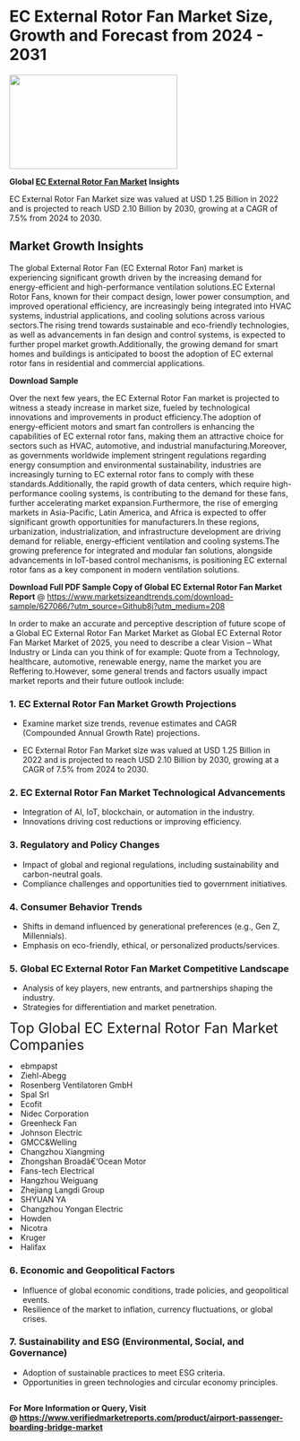 <H1>EC External Rotor Fan Market Size, Growth and Forecast from 2024 - 2031</H1><img class="aligncenter size-medium wp-image-584254" src="https://thirdeyenews.in/wp-content/uploads/2024/09/Global-Market-Research-300x168.jpeg" alt="" width="300" height="168" /><p><strong>Global&nbsp;<a href="https://www.marketsizeandtrends.com/download-sample/627066/?utm_source=Github8j?utm_medium=208">EC External Rotor Fan Market</a> Insights</strong></p><p>EC External Rotor Fan Market size was valued at USD 1.25 Billion in 2022 and is projected to reach USD 2.10 Billion by 2030, growing at a CAGR of 7.5% from 2024 to 2030.</p><p><h2>Market Growth Insights</h2> <p>The global External Rotor Fan (EC External Rotor Fan) market is experiencing significant growth driven by the increasing demand for energy-efficient and high-performance ventilation solutions.EC External Rotor Fans, known for their compact design, lower power consumption, and improved operational efficiency, are increasingly being integrated into HVAC systems, industrial applications, and cooling solutions across various sectors.The rising trend towards sustainable and eco-friendly technologies, as well as advancements in fan design and control systems, is expected to further propel market growth.Additionally, the growing demand for smart homes and buildings is anticipated to boost the adoption of EC external rotor fans in residential and commercial applications.</p> <p><strong>Download Sample</strong></p> <p>Over the next few years, the EC External Rotor Fan market is projected to witness a steady increase in market size, fueled by technological innovations and improvements in product efficiency.The adoption of energy-efficient motors and smart fan controllers is enhancing the capabilities of EC external rotor fans, making them an attractive choice for sectors such as HVAC, automotive, and industrial manufacturing.Moreover, as governments worldwide implement stringent regulations regarding energy consumption and environmental sustainability, industries are increasingly turning to EC external rotor fans to comply with these standards.Additionally, the rapid growth of data centers, which require high-performance cooling systems, is contributing to the demand for these fans, further accelerating market expansion.Furthermore, the rise of emerging markets in Asia-Pacific, Latin America, and Africa is expected to offer significant growth opportunities for manufacturers.In these regions, urbanization, industrialization, and infrastructure development are driving demand for reliable, energy-efficient ventilation and cooling systems.The growing preference for integrated and modular fan solutions, alongside advancements in IoT-based control mechanisms, is positioning EC external rotor fans as a key component in modern ventilation solutions.</p> <p><span class=""><strong>Download Full PDF Sample Copy of Global EC External Rotor Fan Market Report</strong> @ <a href="https://www.marketsizeandtrends.com/download-sample/627066/?utm_source=Github8j?utm_medium=208" target="_blank">https://www.marketsizeandtrends.com/download-sample/627066/?utm_source=Github8j?utm_medium=208</a></span></p><p>In order to make an accurate and perceptive description of future scope of a Global&nbsp;EC External Rotor Fan Market Market as Global&nbsp;EC External Rotor Fan Market Market of 2025, you need to describe a clear Vision &ndash; What Industry or Linda can you think of for example: Quote from a Technology, healthcare, automotive, renewable energy, name the market you are Reffering to.However, some general trends and factors usually impact market reports and their future outlook include:</p><h3>1.&nbsp;<strong>EC External Rotor Fan Market Growth Projections</strong></h3><ul><li>Examine market size trends, revenue estimates and CAGR (Compounded Annual Growth Rate) projections.</li><li><p>EC External Rotor Fan Market size was valued at USD 1.25 Billion in 2022 and is projected to reach USD 2.10 Billion by 2030, growing at a CAGR of 7.5% from 2024 to 2030.</p></li></ul><h3>2.&nbsp;<strong>EC External Rotor Fan Market Technological Advancements</strong></h3><ul><li>Integration of AI, IoT, blockchain, or automation in the industry.</li><li>Innovations driving cost reductions or improving efficiency.</li></ul><h3>3.&nbsp;<strong>Regulatory and Policy Changes</strong></h3><ul><li>Impact of global and regional regulations, including sustainability and carbon-neutral goals.</li><li>Compliance challenges and opportunities tied to government initiatives.</li></ul><h3>4.&nbsp;<strong>Consumer Behavior Trends</strong></h3><ul><li>Shifts in demand influenced by generational preferences (e.g., Gen Z, Millennials).</li><li>Emphasis on eco-friendly, ethical, or personalized products/services.</li></ul><h3>5.&nbsp;<strong>Global EC External Rotor Fan Market Competitive Landscape</strong></h3><ul><li>Analysis of key players, new entrants, and partnerships shaping the industry.</li><li>Strategies for differentiation and market penetration.</li></ul><p data-pm-slice="1 1 []"><span style="color: inherit; font-family: inherit; font-size: 25px;">Top Global EC External Rotor Fan Market Companies</span></p><div class="" data-test-id=""><p><li>ebmpapst</li><li> Ziehl-Abegg</li><li> Rosenberg Ventilatoren GmbH</li><li> Spal Srl</li><li> Ecofit</li><li> Nidec Corporation</li><li> Greenheck Fan</li><li> Johnson Electric</li><li> GMCC&Welling</li><li> Changzhou Xiangming</li><li> Zhongshan Broadâ€‘Ocean Motor</li><li> Fans-tech Electrical</li><li> Hangzhou Weiguang</li><li> Zhejiang Langdi Group</li><li> SHYUAN YA</li><li> Changzhou Yongan Electric</li><li> Howden</li><li> Nicotra</li><li> Kruger</li><li> Halifax</li></p></div><h3>6.&nbsp;<strong>Economic and Geopolitical Factors</strong></h3><ul><li>Influence of global economic conditions, trade policies, and geopolitical events.</li><li>Resilience of the market to inflation, currency fluctuations, or global crises.</li></ul><h3>7.&nbsp;<strong>Sustainability and ESG (Environmental, Social, and Governance)</strong></h3><ul><li>Adoption of sustainable practices to meet ESG criteria.</li><li>Opportunities in green technologies and circular economy principles.</li></ul><h2><strong style="font-size: 14px;">For More Information or Query, Visit @&nbsp;</strong><a style="background-color: #ffffff; font-size: 14px;" href="https://www.marketsizeandtrends.com/report/ec-external-rotor-fan-market/" target="_blank">https://www.verifiedmarketreports.com/product/airport-passenger-boarding-bridge-market</a></h2>